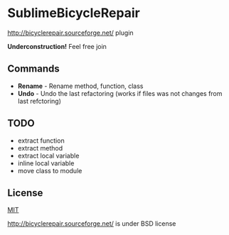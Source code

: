 SublimeBicycleRepair
====================

http://bicyclerepair.sourceforge.net/ plugin


**Underconstruction!** Feel free join

Commands
--------

 - **Rename** - Rename method, function, class
 - **Undo** - Undo the last refactoring (works if files was not changes from last refctoring)



TODO
----
  
  - extract function
  - extract method
  - extract local variable
  - inline local variable
  - move class to module






License 
-------

[MIT](/LICENSE)

http://bicyclerepair.sourceforge.net/ is under BSD license

